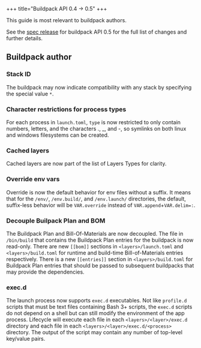 +++
title="Buildpack API 0.4 -> 0.5"
+++

<!--more-->

This guide is most relevant to buildpack authors. 

See the [spec release](https://github.com/buildpacks/spec/releases/tag/buildpack%2Fv0.5) for buildpack API 0.5 for the full list of changes and further details.

## Buildpack author

### Stack ID
The buildpack may now indicate compatibility with any stack by specifying the special value `*`.

### Character restrictions for process types
For each process in `launch.toml`, `type` is now restricted to only contain numbers, letters, and the characters ., _, and -, so symlinks on both linux and windows filesystems can be created.

### Cached layers
Cached layers are now part of the list of Layers Types for clarity.
 
### Override env vars
Override is now the default behavior for env files without a suffix.
It means that for the `/env/`, `/env.build/`, and `/env.launch/` directories, the default, suffix-less behavior will be `VAR.override` instead of `VAR.append`+`VAR.delim=:`.

### Decouple Builpack Plan and BOM
The Buildpack Plan and Bill-Of-Materials are now decoupled.
The file in `/bin/build` that contains the Buildpack Plan entries for the buildpack is now read-only.
There are new `[[bom]]` sections in `<layers>/launch.toml` and `<layers>/build.toml` for runtime and build-time Bill-of-Materials entries respectively.
There is a new `[[entries]]` section in `<layers>/build.toml` for Buildpack Plan entries that should be passed to subsequent buildpacks that may provide the dependencies.

### exec.d
The launch process now supports `exec.d` executables. Not like `profile.d` scripts that must be text files containing Bash 3+ scripts, the `exec.d` scripts do not depend on a shell but can still modify the environment of the app process.
Lifecycle will execute each file in each `<layers>/<layer>/exec.d` directory and each file in each `<layers>/<layer>/exec.d/<process>` directory.
The output of the script may contain any number of top-level key/value pairs.
